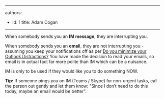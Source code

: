 

---
authors:
  - id: 1
    title: Adam Cogan
---




<span class='intro'> <p>When somebody sends you an <b>IM message</b>, they are&#160;interrupting you.&#160;</p><p>When somebody sends you an <b>email</b>, they are not interrupting you - assuming you keep your notifications off as per <a href="/_layouts/15/FIXUPREDIRECT.ASPX?WebId=3dfc0e07-e23a-4cbb-aac2-e778b71166a2&amp;TermSetId=07da3ddf-0924-4cd2-a6d4-a4809ae20160&amp;TermId=7d2b06ad-cac7-4afc-b7af-0552fe30b6ac">Do you minimize your Outlook Distractions?</a>​&#160;You have made the decision to read your emails, so email is in actual fact far more polite than IM which can be a nuisance. <br></p><p>IM is only to be used if they would like you to do something NOW.</p> </span>

<p><b>Tip&#58;</b> If someone pings&#160;you on IM (Teams / Skype) for non-urgent tasks, call the person out gently and let them know&#58; &quot;Since I don’t need to do this today, maybe an email would be better&quot;.<br></p>


